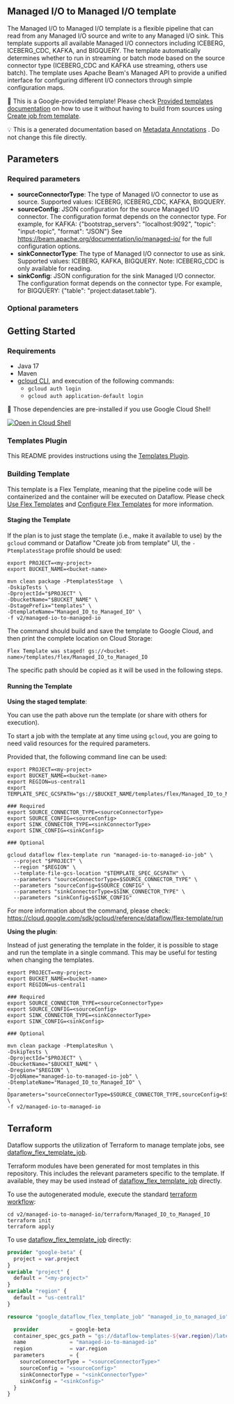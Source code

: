 
Managed I/O to Managed I/O template
---
The Managed I/O to Managed I/O template is a flexible pipeline that can read from
any Managed I/O source and write to any Managed I/O sink. This template supports
all available Managed I/O connectors including ICEBERG, ICEBERG_CDC, KAFKA, and
BIGQUERY. The template automatically determines whether to run in streaming or
batch mode based on the source connector type (ICEBERG_CDC and KAFKA use
streaming, others use batch). The template uses Apache Beam's Managed API to
provide a unified interface for configuring different I/O connectors through
simple configuration maps.


:memo: This is a Google-provided template! Please
check [Provided templates documentation](https://cloud.google.com/dataflow/docs/guides/managed-io)
on how to use it without having to build from sources using [Create job from template](https://console.cloud.google.com/dataflow/createjob?template=Managed_IO_to_Managed_IO).

:bulb: This is a generated documentation based
on [Metadata Annotations](https://github.com/GoogleCloudPlatform/DataflowTemplates/blob/main/contributor-docs/code-contributions.md#metadata-annotations)
. Do not change this file directly.

## Parameters

### Required parameters

* **sourceConnectorType**: The type of Managed I/O connector to use as source. Supported values: ICEBERG, ICEBERG_CDC, KAFKA, BIGQUERY.
* **sourceConfig**: JSON configuration for the source Managed I/O connector. The configuration format depends on the connector type. For example, for KAFKA: {"bootstrap_servers": "localhost:9092", "topic": "input-topic", "format": "JSON"} See https://beam.apache.org/documentation/io/managed-io/ for the full configuration options.
* **sinkConnectorType**: The type of Managed I/O connector to use as sink. Supported values: ICEBERG, KAFKA, BIGQUERY. Note: ICEBERG_CDC is only available for reading.
* **sinkConfig**: JSON configuration for the sink Managed I/O connector. The configuration format depends on the connector type. For example, for BIGQUERY: {"table": "project:dataset.table"}.

### Optional parameters




## Getting Started

### Requirements

* Java 17
* Maven
* [gcloud CLI](https://cloud.google.com/sdk/gcloud), and execution of the
  following commands:
  * `gcloud auth login`
  * `gcloud auth application-default login`

:star2: Those dependencies are pre-installed if you use Google Cloud Shell!

[![Open in Cloud Shell](http://gstatic.com/cloudssh/images/open-btn.svg)](https://console.cloud.google.com/cloudshell/editor?cloudshell_git_repo=https%3A%2F%2Fgithub.com%2FGoogleCloudPlatform%2FDataflowTemplates.git&cloudshell_open_in_editor=v2/managed-io-to-managed-io/src/main/java/com/google/cloud/teleport/v2/templates/ManagedIOToManagedIO.java)

### Templates Plugin

This README provides instructions using
the [Templates Plugin](https://github.com/GoogleCloudPlatform/DataflowTemplates#templates-plugin).

### Building Template

This template is a Flex Template, meaning that the pipeline code will be
containerized and the container will be executed on Dataflow. Please
check [Use Flex Templates](https://cloud.google.com/dataflow/docs/guides/templates/using-flex-templates)
and [Configure Flex Templates](https://cloud.google.com/dataflow/docs/guides/templates/configuring-flex-templates)
for more information.

#### Staging the Template

If the plan is to just stage the template (i.e., make it available to use) by
the `gcloud` command or Dataflow "Create job from template" UI,
the `-PtemplatesStage` profile should be used:

```shell
export PROJECT=<my-project>
export BUCKET_NAME=<bucket-name>

mvn clean package -PtemplatesStage  \
-DskipTests \
-DprojectId="$PROJECT" \
-DbucketName="$BUCKET_NAME" \
-DstagePrefix="templates" \
-DtemplateName="Managed_IO_to_Managed_IO" \
-f v2/managed-io-to-managed-io
```


The command should build and save the template to Google Cloud, and then print
the complete location on Cloud Storage:

```
Flex Template was staged! gs://<bucket-name>/templates/flex/Managed_IO_to_Managed_IO
```

The specific path should be copied as it will be used in the following steps.

#### Running the Template

**Using the staged template**:

You can use the path above run the template (or share with others for execution).

To start a job with the template at any time using `gcloud`, you are going to
need valid resources for the required parameters.

Provided that, the following command line can be used:

```shell
export PROJECT=<my-project>
export BUCKET_NAME=<bucket-name>
export REGION=us-central1
export TEMPLATE_SPEC_GCSPATH="gs://$BUCKET_NAME/templates/flex/Managed_IO_to_Managed_IO"

### Required
export SOURCE_CONNECTOR_TYPE=<sourceConnectorType>
export SOURCE_CONFIG=<sourceConfig>
export SINK_CONNECTOR_TYPE=<sinkConnectorType>
export SINK_CONFIG=<sinkConfig>

### Optional

gcloud dataflow flex-template run "managed-io-to-managed-io-job" \
  --project "$PROJECT" \
  --region "$REGION" \
  --template-file-gcs-location "$TEMPLATE_SPEC_GCSPATH" \
  --parameters "sourceConnectorType=$SOURCE_CONNECTOR_TYPE" \
  --parameters "sourceConfig=$SOURCE_CONFIG" \
  --parameters "sinkConnectorType=$SINK_CONNECTOR_TYPE" \
  --parameters "sinkConfig=$SINK_CONFIG"
```

For more information about the command, please check:
https://cloud.google.com/sdk/gcloud/reference/dataflow/flex-template/run


**Using the plugin**:

Instead of just generating the template in the folder, it is possible to stage
and run the template in a single command. This may be useful for testing when
changing the templates.

```shell
export PROJECT=<my-project>
export BUCKET_NAME=<bucket-name>
export REGION=us-central1

### Required
export SOURCE_CONNECTOR_TYPE=<sourceConnectorType>
export SOURCE_CONFIG=<sourceConfig>
export SINK_CONNECTOR_TYPE=<sinkConnectorType>
export SINK_CONFIG=<sinkConfig>

### Optional

mvn clean package -PtemplatesRun \
-DskipTests \
-DprojectId="$PROJECT" \
-DbucketName="$BUCKET_NAME" \
-Dregion="$REGION" \
-DjobName="managed-io-to-managed-io-job" \
-DtemplateName="Managed_IO_to_Managed_IO" \
-Dparameters="sourceConnectorType=$SOURCE_CONNECTOR_TYPE,sourceConfig=$SOURCE_CONFIG,sinkConnectorType=$SINK_CONNECTOR_TYPE,sinkConfig=$SINK_CONFIG" \
-f v2/managed-io-to-managed-io
```

## Terraform

Dataflow supports the utilization of Terraform to manage template jobs,
see [dataflow_flex_template_job](https://registry.terraform.io/providers/hashicorp/google/latest/docs/resources/dataflow_flex_template_job).

Terraform modules have been generated for most templates in this repository. This includes the relevant parameters
specific to the template. If available, they may be used instead of
[dataflow_flex_template_job](https://registry.terraform.io/providers/hashicorp/google/latest/docs/resources/dataflow_flex_template_job)
directly.

To use the autogenerated module, execute the standard
[terraform workflow](https://developer.hashicorp.com/terraform/intro/core-workflow):

```shell
cd v2/managed-io-to-managed-io/terraform/Managed_IO_to_Managed_IO
terraform init
terraform apply
```

To use
[dataflow_flex_template_job](https://registry.terraform.io/providers/hashicorp/google/latest/docs/resources/dataflow_flex_template_job)
directly:

```terraform
provider "google-beta" {
  project = var.project
}
variable "project" {
  default = "<my-project>"
}
variable "region" {
  default = "us-central1"
}

resource "google_dataflow_flex_template_job" "managed_io_to_managed_io" {

  provider          = google-beta
  container_spec_gcs_path = "gs://dataflow-templates-${var.region}/latest/flex/Managed_IO_to_Managed_IO"
  name              = "managed-io-to-managed-io"
  region            = var.region
  parameters        = {
    sourceConnectorType = "<sourceConnectorType>"
    sourceConfig = "<sourceConfig>"
    sinkConnectorType = "<sinkConnectorType>"
    sinkConfig = "<sinkConfig>"
  }
}
```
